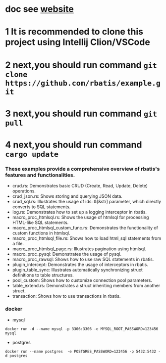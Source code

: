 # doc see [website](https://rbatis.github.io/rbatis.io/#/)

# 1 It is recommended to clone this project using Intellij Clion/VSCode

# 2 next,you should run command `git clone https://github.com/rbatis/example.git`

# 3 next,you should run command `git pull`

# 4 next,you should run command `cargo update`


### These examples provide a comprehensive overview of rbatis's features and functionalities.

* crud.rs: Demonstrates basic CRUD (Create, Read, Update, Delete) operations.
* crud_json.rs: Shows storing and querying JSON data.
* crud_sql.rs: Illustrates the usage of ids: &[&str] parameter, which directly converts to SQL statements.
* log.rs: Demonstrates how to set up a logging interceptor in rbatis.
* macro_proc_htmlsql.rs: Shows the usage of htmlsql for processing HTML-like SQL statements.
* macro_proc_htmlsql_custom_func.rs: Demonstrates the functionality of custom functions in htmlsql.
* macro_proc_htmlsql_file.rs: Shows how to load html_sql statements from a file.
* macro_proc_htmlsql_page.rs: Illustrates pagination using htmlsql.
* macro_proc_pysql: Demonstrates the usage of pysql.
* macro_proc_rawsql: Shows how to use raw SQL statements in rbatis.
* plugin_intercept: Demonstrates the usage of interceptors in rbatis.
* plugin_table_sync: Illustrates automatically synchronizing struct definitions to table structures.
* pool_custom: Shows how to customize connection pool parameters.
* table_extend.rs: Demonstrates a struct inheriting members from another struct.
* transaction: Shows how to use transactions in rbatis.


### docker

* mysql
```
docker run -d --name mysql -p 3306:3306 -e MYSQL_ROOT_PASSWORD=123456 mysql
```

* postgres
```
docker run --name postgres  -e POSTGRES_PASSWORD=123456 -p 5432:5432 -d postgres
```
